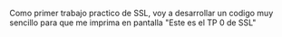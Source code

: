 Como primer trabajo practico de SSL, voy a desarrollar un codigo muy sencillo para que me imprima en pantalla "Este es el TP 0 de SSL"
